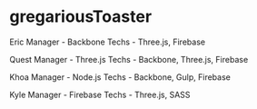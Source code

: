 # gregariousToaster

Eric
  Manager - Backbone
  Techs - Three.js, Firebase

Quest
  Manager - Three.js
  Techs - Backbone, Three.js, Firebase 

Khoa
  Manager - Node.js
  Techs - Backbone, Gulp, Firebase 

Kyle
  Manager - Firebase
  Techs - Three.js, SASS